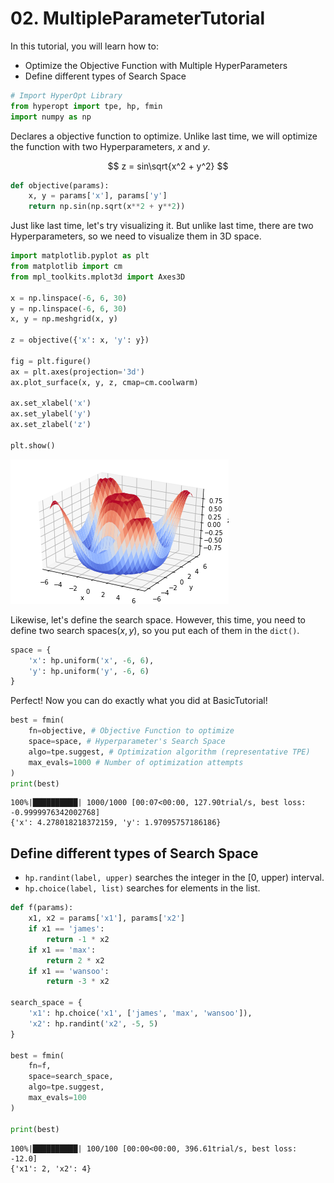 # 02. MultipleParameterTutorial

In this tutorial, you will learn how to:

* Optimize the Objective Function with Multiple HyperParameters
* Define different types of Search Space


```python
# Import HyperOpt Library
from hyperopt import tpe, hp, fmin
import numpy as np
```

Declares a objective function to optimize. Unlike last time, we will optimize the function with two Hyperparameters, $x$ and $y$.

$$ z = sin\sqrt{x^2 + y^2} $$


```python
def objective(params):
    x, y = params['x'], params['y']
    return np.sin(np.sqrt(x**2 + y**2))
```

Just like last time, let's try visualizing it. But unlike last time, there are two Hyperparameters, so we need to visualize them in 3D space.


```python
import matplotlib.pyplot as plt
from matplotlib import cm
from mpl_toolkits.mplot3d import Axes3D

x = np.linspace(-6, 6, 30)
y = np.linspace(-6, 6, 30)
x, y = np.meshgrid(x, y)

z = objective({'x': x, 'y': y})

fig = plt.figure()
ax = plt.axes(projection='3d')
ax.plot_surface(x, y, z, cmap=cm.coolwarm)

ax.set_xlabel('x')
ax.set_ylabel('y')
ax.set_zlabel('z')

plt.show()
```


![png](02.MultipleParameterTutorial_files/02.MultipleParameterTutorial_5_0.png)


Likewise, let's define the search space. However, this time, you need to define two search spaces($x, y$), so you put each of them in the `dict()`.


```python
space = {
    'x': hp.uniform('x', -6, 6),
    'y': hp.uniform('y', -6, 6)
}
```

Perfect! Now you can do exactly what you did at BasicTutorial!


```python
best = fmin(
    fn=objective, # Objective Function to optimize
    space=space, # Hyperparameter's Search Space
    algo=tpe.suggest, # Optimization algorithm (representative TPE)
    max_evals=1000 # Number of optimization attempts
)
print(best)
```

    100%|██████████| 1000/1000 [00:07<00:00, 127.90trial/s, best loss: -0.9999976342002768]
    {'x': 4.278018218372159, 'y': 1.97095757186186}


## Define different types of Search Space

* `hp.randint(label, upper)` searches the integer in the [0, upper) interval.
* `hp.choice(label, list)` searches for elements in the list.


```python
def f(params):
    x1, x2 = params['x1'], params['x2']
    if x1 == 'james':
        return -1 * x2
    if x1 == 'max':
        return 2 * x2
    if x1 == 'wansoo':
        return -3 * x2

search_space = {
    'x1': hp.choice('x1', ['james', 'max', 'wansoo']),
    'x2': hp.randint('x2', -5, 5)
}

best = fmin(
    fn=f,
    space=search_space,
    algo=tpe.suggest,
    max_evals=100
)

print(best)
```

    100%|██████████| 100/100 [00:00<00:00, 396.61trial/s, best loss: -12.0]
    {'x1': 2, 'x2': 4}


